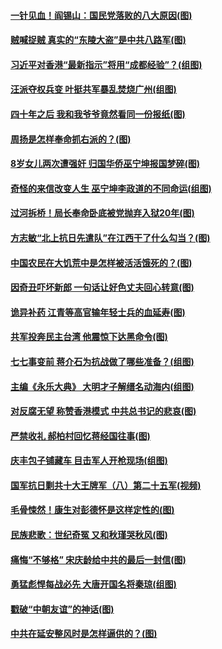 #### [一针见血！阎锡山：国民党落败的八大原因(图)](../pages/p6/903127.md) 

#### [贼喊捉贼 真实的“东陵大盗”是中共八路军(图)](../pages/p6/903269.md) 

#### [习近平对香港“最新指示”将用“成都经验”？(组图)](../pages/p6/901977.md) 

#### [汪派夺权兵变 叶挺共军暴乱焚烧广州(组图)](../pages/p6/903453.md) 

#### [四十年之后 我和我爷爷竟然看同一份报纸(图)](../pages/p6/903362.md) 

#### [周扬是怎样奉命抓右派的？(图)](../pages/p6/903104.md) 

#### [8岁女儿两次遭强奸 归国华侨巫宁坤报国梦碎(图)](../pages/p6/903408.md) 

#### [奇怪的来信改变人生 巫宁坤李政道的不同命运(组图)](../pages/p6/903397.md) 

#### [过河拆桥！局长奉命卧底被党抛弃入狱20年(图)](../pages/p6/903161.md) 

#### [方志敏“北上抗日先遣队”在江西干了什么勾当？(图)](../pages/p6/899355.md) 

#### [中国农民在大饥荒中是怎样被活活饿死的？(图)](../pages/p6/902851.md) 

#### [因奇丑吓坏新郎 一句话让好色丈夫回心转意(图)](../pages/p6/903231.md) 

#### [诡异补药 江青等高官输年轻士兵的血延寿(图)](../pages/p6/902639.md) 

#### [共军投奔民主台湾 他震惊下达黑命令(图)](../pages/p6/903007.md) 

#### [七七事变前 蒋介石为抗战做了哪些准备？(组图)](../pages/p6/903041.md) 

#### [主编《永乐大典》 大明才子解缙名动海内(组图)](../pages/p6/903225.md) 

#### [对反腐无望 称赞香港模式 中共总书记的悲哀(图)](../pages/p6/903115.md) 

#### [严禁收礼 郝柏村回忆蒋经国往事(图)](../pages/p6/903099.md) 

#### [庆丰包子铺藏车 目击军人开枪现场(组图)](../pages/p6/903078.md) 

#### [国军抗日剿共十大王牌军（八）第二十五军(视频)](../pages/p6/901820.md) 

#### [毛骨悚然！康生对彭德怀是这样定性的(图)](../pages/p6/902846.md) 

#### [民族悲歌：世纪奇冤 又和秋瑾哭秋风(图)](../pages/p6/902405.md) 

#### [痛悔“不够格” 宋庆龄给中共的最后一封信(图)](../pages/p6/902395.md) 

#### [勇猛彪悍每战必先 大唐开国名将秦琼(组图)](../pages/p6/903001.md) 

#### [戳破“中朝友谊”的神话(图)](../pages/p6/902735.md) 

#### [中共在延安整风时是怎样逼供的？(图)](../pages/p6/902750.md) 

